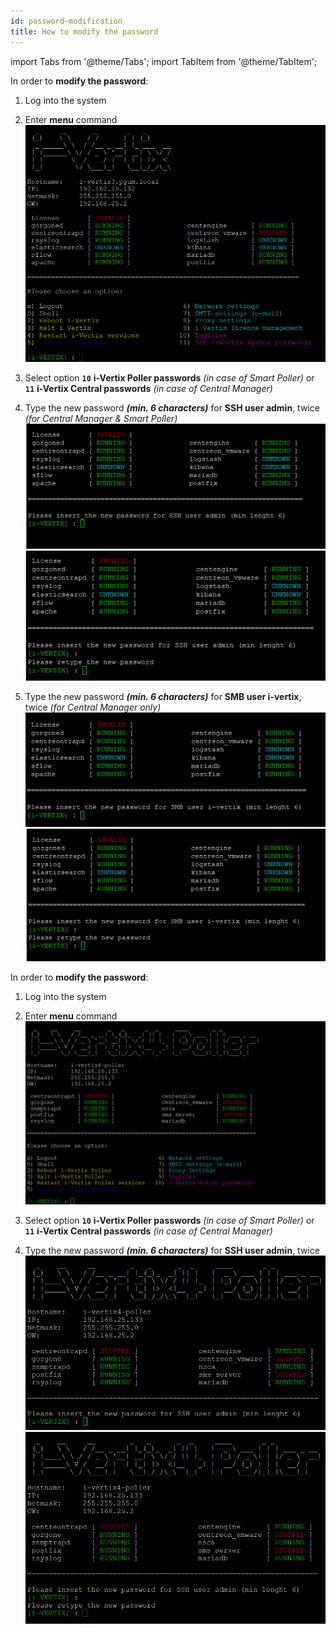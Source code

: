 ```yaml
---
id: password-modification
title: How to modify the password
---
```


import Tabs from '@theme/Tabs';
import TabItem from '@theme/TabItem';

<Tabs>
<TabItem value="i-Vertix3" label="i-Vertix3" default>

In order to **modify the password**:

1. Log into the system

2. Enter **menu** command
![ivertix menu](../../assets/setup-startup-central-poller/ivertix-menu-iv3.png)

3. Select option **`10`** **i-Vertix Poller passwords** _(in case of Smart Poller)_ or **`11`** **i-Vertix Central passwords**  _(in case of Central Manager)_

4. Type the new password **_(min. 6 characters)_** for **SSH user admin**, twice _(for Central Manager & Smart Poller)_
![ivertix menu](../../assets/setup-startup-central-poller/change-pwd-1.png)
![ivertix menu](../../assets/setup-startup-central-poller/change-pwd-2.png)

5. Type the new password **_(min. 6 characters)_** for **SMB user i-vertix**, twice _(for Central Manager only)_
![ivertix menu](../../assets/setup-startup-central-poller/change-pwd-3.png)
![ivertix menu](../../assets/setup-startup-central-poller/change-pwd-4.png)

</TabItem>
<TabItem value="i-Vertix4" label="i-Vertix4">

In order to **modify the password**:

1. Log into the system

2. Enter **menu** command
![ivertix menu](../../assets/setup-startup-central-poller/ivertix-menu-iv4.png)

3. Select option **`10`** **i-Vertix Poller passwords** _(in case of Smart Poller)_ or **`11`** **i-Vertix Central passwords**  _(in case of Central Manager)_

4. Type the new password **_(min. 6 characters)_** for **SSH user admin**, twice
![ivertix menu](../../assets/setup-startup-central-poller/change-pwd-1-iv4.png)
![ivertix menu](../../assets/setup-startup-central-poller/change-pwd-2-iv4.png)

</TabItem>
</Tabs>